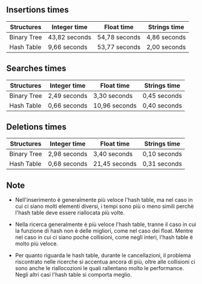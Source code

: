 ## Insertions times
| Structures  | Integer time   | Float time    | Strings time  |
| ----------- | -------------- | ------------- | ------------- |
| Binary Tree | 43,82 seconds  | 54,78 seconds | 4,86 seconds  |
| Hash Table  |  9,66 seconds  | 53,77 seconds | 2,00 seconds  |


## Searches times
| Structures  | Integer time   | Float time    | Strings time  |
| ----------- | -------------- | ------------- | ------------- |
| Binary Tree |  2,49 seconds  |  3,30 seconds | 0,45 seconds  |
| Hash Table  |  0,66 seconds  | 10,96 seconds | 0,40 seconds  |


## Deletions times
| Structures  | Integer time   | Float time    | Strings time  |
| ----------- | -------------- | ------------- | ------------- |
| Binary Tree |  2,98 seconds  |  3,40 seconds | 0,10 seconds  |
| Hash Table  |  0,68 seconds  | 21,45 seconds | 0,31 seconds  |


## Note
- Nell'inserimento è generalmente più veloce l'hash table, ma nel caso in cui ci 
 siano molti elementi diversi, i tempi sono più o meno simili perchè l'hash table 
 deve essere riallocata più volte.

- Nella ricerca generalmente è più veloce l'hash table, tranne il caso in cui 
 la funzione di hash non è delle migliori, come nel caso dei float. Mentre nel caso
 in cui ci siano poche collisioni, come negli interi, l'hash table è molto più veloce.

- Per quanto riguarda le hash table, durante le cancellazioni, il problema riscontrato 
 nelle ricerche si accentua ancora di più, oltre alle collisioni ci sono anche 
 le riallocozioni le quali rallentano molto le performance. Negli altri
 casi l'hash table si comporta meglio.